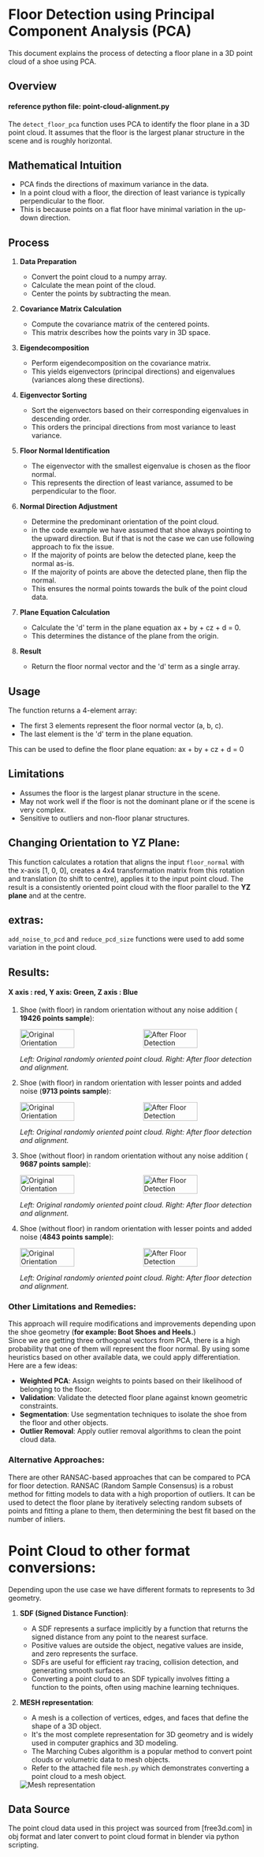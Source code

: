 # Floor Detection using Principal Component Analysis (PCA)

This document explains the process of detecting a floor plane in a 3D point cloud of a shoe using PCA.

## Overview
#### reference python file: point-cloud-alignment.py

The `detect_floor_pca` function uses PCA to identify the floor plane in a 3D point cloud. It assumes that the floor is the largest planar structure in the scene and is roughly horizontal.

## Mathematical Intuition

- PCA finds the directions of maximum variance in the data.
- In a point cloud with a floor, the direction of least variance is typically perpendicular to the floor.
- This is because points on a flat floor have minimal variation in the up-down direction.

## Process

1. **Data Preparation**
   - Convert the point cloud to a numpy array.
   - Calculate the mean point of the cloud.
   - Center the points by subtracting the mean.

2. **Covariance Matrix Calculation**
   - Compute the covariance matrix of the centered points.
   - This matrix describes how the points vary in 3D space.

3. **Eigendecomposition**
   - Perform eigendecomposition on the covariance matrix.
   - This yields eigenvectors (principal directions) and eigenvalues (variances along these directions).

4. **Eigenvector Sorting**
   - Sort the eigenvectors based on their corresponding eigenvalues in descending order.
   - This orders the principal directions from most variance to least variance.

5. **Floor Normal Identification**
   - The eigenvector with the smallest eigenvalue is chosen as the floor normal.
   - This represents the direction of least variance, assumed to be perpendicular to the floor.

6. **Normal Direction Adjustment**
   - Determine the predominant orientation of the point cloud.
   - in the code example we have assumed that shoe always pointing to the upward direction. But if that is not the case we can use following approach to fix the issue.
   - If the majority of points are below the detected plane, keep the normal as-is.
   - If the majority of points are above the detected plane, then flip the normal.
   - This ensures the normal points towards the bulk of the point cloud data.

7. **Plane Equation Calculation**
   - Calculate the 'd' term in the plane equation ax + by + cz + d = 0.
   - This determines the distance of the plane from the origin.

8. **Result**
   - Return the floor normal vector and the 'd' term as a single array.

## Usage

The function returns a 4-element array:
- The first 3 elements represent the floor normal vector (a, b, c).
- The last element is the 'd' term in the plane equation.

This can be used to define the floor plane equation: ax + by + cz + d = 0

## Limitations

- Assumes the floor is the largest planar structure in the scene.
- May not work well if the floor is not the dominant plane or if the scene is very complex.
- Sensitive to outliers and non-floor planar structures.

## Changing Orientation to YZ Plane:
This function calculates a rotation that aligns the input `floor_normal` with the x-axis [1, 0, 0], creates a 4x4 transformation matrix from this rotation and translation (to shift to centre), applies it to the input point cloud. The result is a consistently oriented point cloud with the floor parallel to the **YZ plane** and at the centre.

## extras:
`add_noise_to_pcd` and  `reduce_pcd_size` functions were used to add some variation in the point cloud.

## Results:
#### X axis : red, Y axis: Green, Z axis : Blue
1. Shoe (with floor) in random orientation without any noise addition ( **19426 points sample**):

   <div style="display: flex; justify-content: space-between;">
     <img src="./data/r1_pre.png" alt="Original Orientation" width="48%">
     <img src="./data/r1_post.png" alt="After Floor Detection" width="48%">
   </div>

   *Left: Original randomly oriented point cloud. Right: After floor detection and alignment.*

2. Shoe (with floor) in random orientation with lesser points and added noise (**9713 points sample**):

   <div style="display: flex; justify-content: space-between;">
     <img src="./data/r2_pre.png" alt="Original Orientation" width="48%">
     <img src="./data/r2_post.png" alt="After Floor Detection" width="48%">
   </div>

   *Left: Original randomly oriented point cloud. Right: After floor detection and alignment.*

3. Shoe (without floor) in random orientation without any noise addition ( **9687 points sample**):

   <div style="display: flex; justify-content: space-between;">
     <img src="./data/r3_pre.png" alt="Original Orientation" width="48%">
     <img src="./data/r3_post.png" alt="After Floor Detection" width="48%">
   </div>

   *Left: Original randomly oriented point cloud. Right: After floor detection and alignment.*

4. Shoe (without floor) in random orientation with lesser points and added noise (**4843 points sample**):

   <div style="display: flex; justify-content: space-between;">
     <img src="./data/r4_pre.png" alt="Original Orientation" width="48%">
     <img src="./data/r4_post.png" alt="After Floor Detection" width="48%">
   </div>

   *Left: Original randomly oriented point cloud. Right: After floor detection and alignment.*
   
### Other Limitations and Remedies:
This approach will require modifications and improvements depending upon the shoe geometry (**for example: Boot Shoes and Heels.**) <br>
Since we are getting three orthogonal vectors from PCA, there is a high probability that one of them will represent the floor normal. By using some heuristics based on other available data, we could apply differentiation.
Here are a few ideas:
   - **Weighted PCA**: Assign weights to points based on their likelihood of belonging to the floor.
   - **Validation**: Validate the detected floor plane against known geometric constraints.
   - **Segmentation**: Use segmentation techniques to isolate the shoe from the floor and other objects.
   - **Outlier Removal**: Apply outlier removal algorithms to clean the point cloud data.

### Alternative Approaches:
There are other RANSAC-based approaches that can be compared to PCA for floor detection. RANSAC (Random Sample Consensus) is a robust method for fitting models to data with a high proportion of outliers. It can be used to detect the floor plane by iteratively selecting random subsets of points and fitting a plane to them, then determining the best fit based on the number of inliers.

 
# Point Cloud to other format conversions:  
Depending upon the use case we have different formats to represents to 3d geometry. 
1. **SDF (Signed Distance Function)**:
   - A SDF represents a surface implicitly by a function that returns the signed distance from any point to the nearest surface.
   - Positive values are outside the object, negative values are inside, and zero represents the surface.
   - SDFs are useful for efficient ray tracing, collision detection, and generating smooth surfaces.
   - Converting a point cloud to an SDF typically involves fitting a function to the points, often using machine learning techniques.

2. **MESH representation**:
   - A mesh is a collection of vertices, edges, and faces that define the shape of a 3D object.
   - It's the most complete representation for 3D geometry and is widely used in computer graphics and 3D modeling.
   - The Marching Cubes algorithm is a popular method to convert point clouds or volumetric data to mesh objects.
   - Refer to the attached file `mesh.py` which demonstrates converting a point cloud to a mesh object.
   <img src='./data/mesh.png' alt='Mesh representation'>


## Data Source
The point cloud data used in this project was sourced from [free3d.com] in obj format and later convert to point cloud format in blender via python scripting. 
